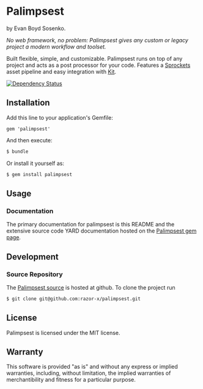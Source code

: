 # Palimpsest

by Evan Boyd Sosenko.

_No web framework, no problem: Palimpsest gives any custom or legacy project a modern workflow and toolset._

Built flexible, simple, and customizable.
Palimpsest runs on top of any project and acts as a post processor for your code.
Features a [Sprockets](https://github.com/sstephenson/sprockets) asset pipeline
and easy integration with [Kit](https://github.com/razor-x/kit).

[![Dependency Status](https://gemnasium.com/razor-x/palimpsest.png)](https://gemnasium.com/razor-x/palimpsest)

## Installation

Add this line to your application's Gemfile:

    gem 'palimpsest'

And then execute:

````bash
$ bundle
````

Or install it yourself as:

````bash
$ gem install palimpsest
````

## Usage

### Documentation

The primary documentation for palimpsest is this README
and the extensive source code YARD documentation hosted
on the [Palimpsest gem page](https://rubygems.org/gems/palimpsest).

## Development

### Source Repository

The [Palimpsest source](https://github.com/razor-x/palimpsest) is hosted at github.
To clone the project run

````bash
$ git clone git@github.com:razor-x/palimpsest.git
````

## License

Palimpsest is licensed under the MIT license.

## Warranty

This software is provided "as is" and without any express or
implied warranties, including, without limitation, the implied
warranties of merchantibility and fitness for a particular
purpose.
